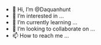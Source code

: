 - 👋 Hi, I’m @Daquanhunt
- 👀 I’m interested in ...
- 🌱 I’m currently learning ...
- 💞️ I’m looking to collaborate on ...
- 📫 How to reach me ...

<!---
Daquanhunt/Daquanhunt is a ✨ special ✨ repository because its `README.md` (this file) appears on your GitHub profile.
You can click the Preview link to take a look at your changes.
--->
